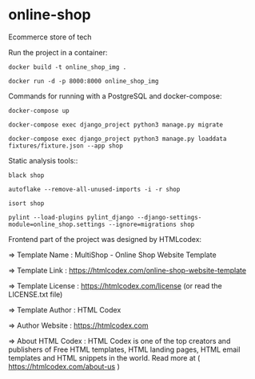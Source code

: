 # online-shop

Ecommerce store of tech


Run the project in a container:

    docker build -t online_shop_img .
  
    docker run -d -p 8000:8000 online_shop_img



Commands for running with a PostgreSQL and docker-compose:

    docker-compose up
  
    docker-compose exec django_project python3 manage.py migrate
  
    docker-compose exec django_project python3 manage.py loaddata fixtures/fixture.json --app shop



Static analysis tools::

    black shop

    autoflake --remove-all-unused-imports -i -r shop

    isort shop

    pylint --load-plugins pylint_django --django-settings-module=online_shop.settings --ignore=migrations shop



Frontend part of the project was designed by HTMLcodex:

  =>  Template Name    : MultiShop - Online Shop Website Template

  =>  Template Link    : https://htmlcodex.com/online-shop-website-template

  =>  Template License : https://htmlcodex.com/license (or read the LICENSE.txt file)

  =>  Template Author  : HTML Codex

  =>  Author Website   : https://htmlcodex.com

  =>  About HTML Codex : HTML Codex is one of the top creators and publishers of Free HTML templates, HTML landing pages, HTML email templates and HTML snippets in the world. Read more at ( https://htmlcodex.com/about-us )